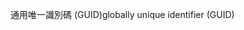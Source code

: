 <span data-ttu-id="0d853-101">通用唯一識別碼 (GUID)</span><span class="sxs-lookup"><span data-stu-id="0d853-101">globally unique identifier (GUID)</span></span>